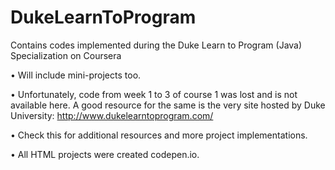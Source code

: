 # DukeLearnToProgram
Contains codes implemented during the Duke Learn to Program (Java) Specialization on Coursera

• Will include mini-projects too.

• Unfortunately, code from week 1 to 3 of course 1 was lost and is not available here. A good resource for the same is the very site hosted by Duke University: http://www.dukelearntoprogram.com/

• Check this for additional resources and more project implementations.

• All HTML projects were created codepen.io.
